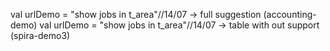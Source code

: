 val urlDemo = "show jobs in t_area"//14/07 -> full suggestion (accounting-demo)
val urlDemo = "show jobs in t_area"//14/07 -> table with out support (spira-demo3)